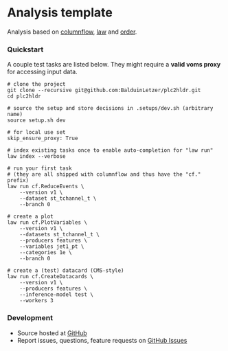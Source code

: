 # Analysis template

Analysis based on [columnflow](https://github.com/uhh-cms/columnflow), [law](https://github.com/riga/law) and [order](https://github.com/riga/order).


### Quickstart

A couple test tasks are listed below.
They might require a **valid voms proxy** for accessing input data.

```shell
# clone the project
git clone --recursive git@github.com:BalduinLetzer/plc2hldr.git
cd plc2hldr

# source the setup and store decisions in .setups/dev.sh (arbitrary name)
source setup.sh dev

# for local use set
skip_ensure_proxy: True

# index existing tasks once to enable auto-completion for "law run"
law index --verbose

# run your first task
# (they are all shipped with columnflow and thus have the "cf." prefix)
law run cf.ReduceEvents \
    --version v1 \
    --dataset st_tchannel_t \
    --branch 0

# create a plot
law run cf.PlotVariables \
    --version v1 \
    --datasets st_tchannel_t \
    --producers features \
    --variables jet1_pt \
    --categories 1e \
    --branch 0

# create a (test) datacard (CMS-style)
law run cf.CreateDatacards \
    --version v1 \
    --producers features \
    --inference-model test \
    --workers 3
```


### Development

- Source hosted at [GitHub](https://github.com/uhh-cms/hh2bbww)
- Report issues, questions, feature requests on [GitHub Issues](https://github.com/uhh-cms/hh2bbww/issues)
